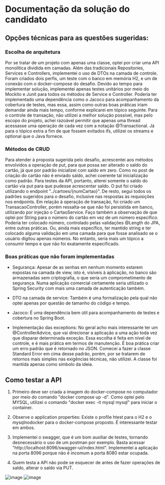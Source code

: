 # Documentação da solução do candidato

## Opções técnicas para as questões sugeridas:

### Escolha de arquitetura

Por se tratar de um projeto com apenas uma classe, optei por criar uma API monolítica dividida em camadas. Além das tradicionais Repositories, Services e Controllers, implementei o uso de DTOs na camada de controle. Foram criados dois perfis, um teste com o banco em memória H2, e um de conexão com o docker-compose do desafio. Devido ao tempo para implementar solução, implementei apenas testes unitários por meio do Mockito e Junit para todos os métodos de Service e Controller. Poderia ter implementado uma dependência como o Jacoco para acompanhamento da cobertura de testes, mas essa, assim como outras boas práticas iriam demandar ainda mais tempo, conforme explicarei em tópico seguinte. Para o controle de transação, não utilizei a melhor solução possível, mas pelo escopo do projeto, achei razoável permitir que apenas uma thread acessasse uma operação de cada vez com a notação @Transactional. Já para o tópico extra a fim de que fossem evitados ifs, utilizei os streams e optional que o Java fornece. 

### Métodos de CRUD

Para atender à proposta sugerida pelo desafio, acrescentei aos métodos envolvidos a operação de put, para que possa ser alterado o saldo do cartão, já que por padrão inicializei com saldo em zero. Como no post de criação do cartão não é enviado saldo, achei coerente tal inicialização como padrão. Para testes da API, portanto, alterei somente o saldo do cartão via put para que pudesse acrescentar saldo. O put foi criado utilizando o endpoint "../cartoes/{numCartao}". De resto, segui todos os padrões sugeridos para o desafio, inclusive nas respostas às requisições nos endpoints. Em relação à operação de transação, foi criado um TransacaoController, porém ressalta-se que não foi persistida em banco, utilizando por injeção o CartaoService. Faço também a observação de que optei por String para o número do cartão em vez de um número específico. Poderia ter colocado número, controlado pelas validações @Length do JPA, entre outras práticas. Ou, ainda mais específico, ter mantido string e ter colocado alguma validação em uma camada para que fosse analisado se o usuário digitou apenas números. No entanto, seria mais um tópico a consumir tempo e que não foi exatamente especificado. 

### Boas práticas que não foram implementadas

* Segurança: Apesar de as senhas em nenhum momento estarem expostas na camada de view, isto é, visíveis à aplicação, no banco são armazenadas sem criptografia, o que seria um comprometimento de segurança. Numa aplicação comercial certamente seria utilizado o Spring Security com mais uma camada de autenticação também. 

* DTO na camada de service: Também é uma formalização pela qual não optei apenas por questão de tamanho do código e tempo. 

* Jacoco: É uma dependência bem útil para acompanhamento de testes e cobertura no Spring Boot. 

* Implementação das exceptions: No geral acho mais interessante ter um @ControllerAdvice, que vai direcionar a aplicação a uma ação toda vez que disparar determinada exceção. Essa escolha é feita em nível de controle, e é mais prática em termos de manutenção. É boa prática criar um erro padrão que é retornado no JSON. Comecei a fazer a classe Standard Error em cima desse padrão, porém, por se tratarem de retornos mais simples nas exigências técnicas, não utilizei. A classe foi mantida apenas como símbolo da ideia. 

## Como testar a API

1. Primeiro deve ser criada a imagem do docker-compose no computador por meio do comando "docker compose up -d". Como optei pelo MYSQL, utilizei o comando "docker exec -it mysql mysql" para iniciar o container. 

2. Observe o application properties: Existe o profile htest para o H2 e o mysqlnodocker para o docker-compose proposto. É interessante testar em ambos.

3. Implementei o swagger, que é um bom auxiliar de testes, tornando desnecessário o uso de um postman por exemplo. Basta acessar "http://localhost:8096/swagger-ui/index.html". Implementei a aplicação na porta 8096 porque não é incomum a porta 8080 estar ocupada. 

4. Quem testa a API não pode se esquecer de antes de fazer operações de saldo, alterar o saldo via PUT.

![image](https://github.com/enrocha0312/desafio_vrbeneficios_elumini/assets/48969751/3f96f65c-ff0c-48af-b661-3c59a57e6da4)
![image](https://github.com/enrocha0312/desafio_vrbeneficios_elumini/assets/48969751/d1bcc570-711e-444b-b6b7-e170cbc2c17c)
